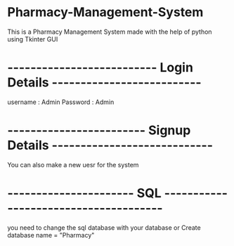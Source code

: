 # Pharmacy-Management-System
This is a Pharmacy Management System made with the help of python using Tkinter GUI


# -------------------------- Login Details --------------------------

username : Admin
Password : Admin

# ------------------------ Signup Details ----------------------------

You can also make a new uesr for the system 

# ---------------------- SQL --------------------------------------
you need to change the sql database with your database 
or 
Create database name = "Pharmacy"
